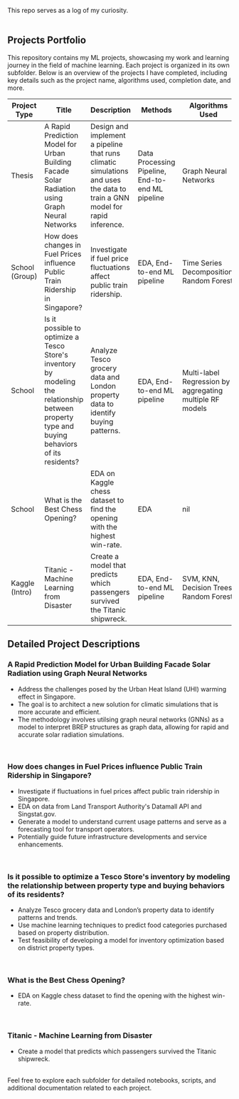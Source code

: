 This repo serves as a log of my curiosity.
<br>
<br>
## Projects Portfolio

This repository contains my ML projects, showcasing my work and learning journey in the field of machine learning. Each project is organized in its own subfolder. Below is an overview of the projects I have completed, including key details such as the project name, algorithms used, completion date, and more.

| Project Type   | Title                                                                                  | Description                                                                                     | Methods                     | Algorithms Used           | Completion Date | Key Achievements |
|----------------|----------------------------------------------------------------------------------------|-------------------------------------------------------------------------------------------------|----------------------------|---------------------------|-----------------|------------------|
| Thesis         | A Rapid Prediction Model for Urban Building Facade Solar Radiation using Graph Neural Networks | Design and implement a pipeline that runs climatic simulations and uses the data to train a GNN model for rapid inference. | Data Processing Pipeline, End-to-end ML pipeline | Graph Neural Networks | Apr 2024        | Grade: A         |
| School (Group) | How does changes in Fuel Prices influence Public Train Ridership in Singapore?          | Investigate if fuel price fluctuations affect public train ridership.                           | EDA, End-to-end ML pipeline | Time Series Decomposition, Random Forest | Apr 2024        | Grade: A         |
| School         | Is it possible to optimize a Tesco Store's inventory by modeling the relationship between property type and buying behaviors of its residents? | Analyze Tesco grocery data and London property data to identify buying patterns. | EDA, End-to-end ML pipeline | Multi-label Regression by aggregating multiple RF models | Mar 2024        | Grade: A         |
| School         | What is the Best Chess Opening?                                                        | EDA on Kaggle chess dataset to find the opening with the highest win-rate.                      | EDA                        | nil                       | Feb 2024        | Grade: A         |
| Kaggle (Intro) | Titanic - Machine Learning from Disaster                                               | Create a model that predicts which passengers survived the Titanic shipwreck.                   | EDA, End-to-end ML pipeline | SVM, KNN, Decision Trees, Random Forest | Jan 2024        | Nil, Practice Notebook |


## Detailed Project Descriptions


### A Rapid Prediction Model for Urban Building Facade Solar Radiation using Graph Neural Networks
- Address the challenges posed by the Urban Heat Island (UHI) warming effect in Singapore.
- The goal is to architect a new solution for climatic simulations that is more accurate and efficient.
- The methodology involves utilsing graph neural networks (GNNs) as a model to interpret BREP structures as graph data, allowing for rapid and accurate solar radiation simulations.
<br>

### How does changes in Fuel Prices influence Public Train Ridership in Singapore?
- Investigate if fluctuations in fuel prices affect public train ridership in Singapore.
- EDA on data from Land Transport Authority's Datamall API and Singstat.gov.
- Generate a model to understand current usage patterns and serve as a forecasting tool for transport operators.
- Potentially guide future infrastructure developments and service enhancements.
<br>

### Is it possible to optimize a Tesco Store's inventory by modeling the relationship between property type and buying behaviors of its residents?
- Analyze Tesco grocery data and London’s property data to identify patterns and trends.
- Use machine learning techniques to predict food categories purchased based on property distribution.
- Test feasibility of developing a model for inventory optimization based on district property types.
<br>

### What is the Best Chess Opening?
- EDA on Kaggle chess dataset to find the opening with the highest win-rate.
<br>

### Titanic - Machine Learning from Disaster
- Create a model that predicts which passengers survived the Titanic shipwreck.

<br>
Feel free to explore each subfolder for detailed notebooks, scripts, and additional documentation related to each project.